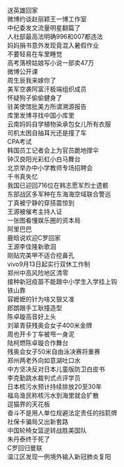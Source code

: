 送英雄回家  
微博约谈赵丽颖王一博工作室  
中纪委发文流量明星翻篇了  
人社部最高法明确996和007都违法  
妈妈捐书意外发现竟混入暑假作业  
不要轻易在车里睡觉  
高考落榜姑娘写小说一部卖47万  
微博公开课  
周生辰我来嫁你了  
美军空袭阿富汗极端组织成员  
怀疑狗子偷偷健身了  
驻美使馆批美方所谓溯源报告  
库里发博寻找中国小库里  
云南妈妈自学植物染承包女儿所有衣服  
司机太困自抽耳光还是撞了车  
CPA考试  
韩国员工记者会上为官员跪地撑伞  
钟汉良阳光彩虹小白马舞台  
北京举办中小学教师专场招聘会  
千书真失忆  
我国已迎回716位在韩志愿军烈士遗骸  
东部战区多军种在东海海空域联合警巡  
丁真被宁静的穿搭震惊到  
王源被催考主持人证  
一张图看懂娱乐圈的资本局  
阿里巴巴  
鹿晗说欢迎C罗回家  
王源李佳隆新歌洄  
刚贴完美甲不适合挖鼻孔  
vivo9月13日起实行双休工作制  
郑州中高风险地区清零  
接种新冠疫苗不能跟中小学生入学挂上钩  
铁山靠  
容嬷嬷的针为啥又狠又准  
郎朗跟手工耿撞造型  
陈卓璇高音好上头  
刘翠青获残奥会女子400米金牌  
周也开卡丁车被甩一身泥  
陆柯燃陈卓璇合作舞台  
残奥会女子50米自由泳决赛将重赛  
郑州两老外向如意湖吐口水  
中方坚决反对日本儿童版防卫白皮书  
李克勤跳水裁判式点评学员  
日本核污水预计持续排放20至30年  
福岛渔民称核污水到海里就会扩散  
逗猫界的天花板  
奋斗不是用人单位规避法定责任的挡箭牌  
社保卡骗局又出新套路  
中国轮椅女篮逆转战胜美国队  
朱丹泰终于死了  
C罗回归曼联  
温江区发现一例境外输入新冠肺炎复阳  
